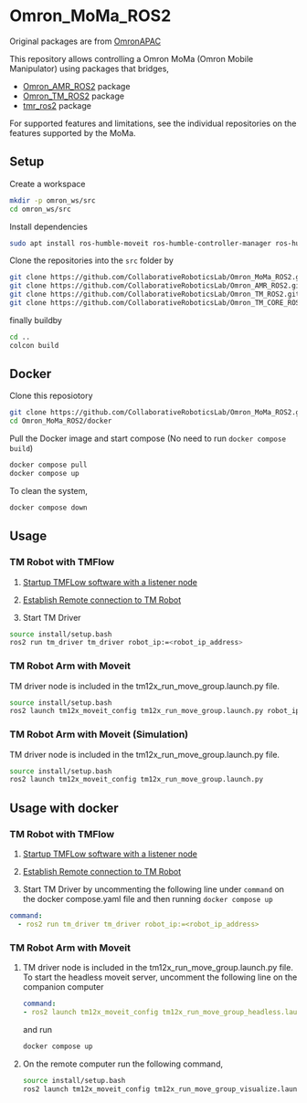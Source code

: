 # Omron_MoMa_ROS2

Original packages are from [OmronAPAC](https://github.com/OmronAPAC) 

This repository allows controlling a Omron MoMa (Omron Mobile Manipulator) using packages that bridges,

- [Omron_AMR_ROS2](https://github.com/CollaborativeRoboticsLab/Omron_AMR_ROS2) package 
- [Omron_TM_ROS2](https://github.com/CollaborativeRoboticsLab/Omron_TM_ROS2) package
- [tmr_ros2](https://github.com/CollaborativeRoboticsLab/tmr_ros2) package

For supported features and limitations, see the individual repositories on the features supported by the MoMa.

## Setup

Create a workspace

```sh
mkdir -p omron_ws/src
cd omron_ws/src
```

Install dependencies
```sh
sudo apt install ros-humble-moveit ros-humble-controller-manager ros-humble-joint-trajectory-controller ros-humble-joint-state-broadcaster ros-humble-rmw-cyclonedds-cpp ros-humble-joint-state-publisher ros-humble-joint-state-publisher-gui ros-humble-vision-opencv
```

Clone the repositories into the `src` folder by

```sh
git clone https://github.com/CollaborativeRoboticsLab/Omron_MoMa_ROS2.git
git clone https://github.com/CollaborativeRoboticsLab/Omron_AMR_ROS2.git
git clone https://github.com/CollaborativeRoboticsLab/Omron_TM_ROS2.git
git clone https://github.com/CollaborativeRoboticsLab/Omron_TM_CORE_ROS2.git -b humble
```

finally buildby

```sh
cd ..
colcon build
```

## Docker

Clone this reposiotory

```bash
git clone https://github.com/CollaborativeRoboticsLab/Omron_MoMa_ROS2.git 
cd Omron_MoMa_ROS2/docker
```

Pull the Docker image and start compose (No need to run `docker compose build`)
```bash
docker compose pull
docker compose up
```

To clean the system,
```bash
docker compose down
```

## Usage 

### TM Robot with TMFlow

1. [Startup TMFLow software with a listener node](https://github.com/CollaborativeRoboticsLab/tmr_ros2?tab=readme-ov-file#-tmflow-listen-node-setup)

2. [Establish Remote connection to TM Robot](https://github.com/CollaborativeRoboticsLab/tmr_ros2?tab=readme-ov-file#-remote-connection-to-tm-robot)

3. Start TM Driver

```sh
source install/setup.bash
ros2 run tm_driver tm_driver robot_ip:=<robot_ip_address>
```

### TM Robot Arm with Moveit 

TM driver node is included in the tm12x_run_move_group.launch.py file.
```sh
source install/setup.bash
ros2 launch tm12x_moveit_config tm12x_run_move_group.launch.py robot_ip:=<robot_ip_address>
```

### TM Robot Arm with Moveit (Simulation)

TM driver node is included in the tm12x_run_move_group.launch.py file.
```sh
source install/setup.bash
ros2 launch tm12x_moveit_config tm12x_run_move_group.launch.py
```


## Usage with docker

### TM Robot with TMFlow

1. [Startup TMFLow software with a listener node](https://github.com/CollaborativeRoboticsLab/tmr_ros2?tab=readme-ov-file#-tmflow-listen-node-setup)

2. [Establish Remote connection to TM Robot](https://github.com/CollaborativeRoboticsLab/tmr_ros2?tab=readme-ov-file#-remote-connection-to-tm-robot)

3. Start TM Driver by uncommenting the following line under `command` on the docker compose.yaml file and then running `docker compose up`

```yaml
command:
  - ros2 run tm_driver tm_driver robot_ip:=<robot_ip_address>
```

### TM Robot Arm with Moveit 

1. TM driver node is included in the tm12x_run_move_group.launch.py file. To start the headless moveit server, uncomment the following line on the companion computer

    ```yaml
    command:
    - ros2 launch tm12x_moveit_config tm12x_run_move_group_headless.launch.py robot_ip:=<robot_ip_address>
    ```

    and run

    ```sh
    docker compose up
    ```

2. On the remote computer run the following command,
    ```sh
    source install/setup.bash
    ros2 launch tm12x_moveit_config tm12x_run_move_group_visualize.launch.py
    ```
